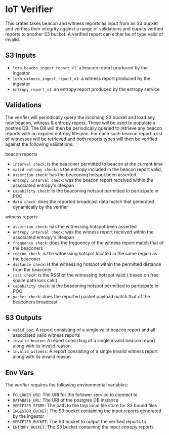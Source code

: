 # IoT Verifier

This crates takes beacon and witness reports as input from an S3 bucket and verifies their integrity against a range of validations and ouputs verified reports to another S3 bucket.  A verified report can either be of type valid or invalid.


## S3 Inputs

- `lora_beacon_ingest_report_v1`: a beacon report produced by the ingestor
- `lora_witness_ingest_report_v1`: a witness report produced by the ingestor
- `entropy_report_v1`: an entropy report produced by the entropy service

## Validations

The verifier will periodically query the incoming S3 bucket and load any new beacon, witness & entropy repots.  These will be used to populate a postres DB.  The DB will then be periodically queried to retrieve any beacon reports with an expired entropy lifespan.  For each such beacon report a list of witnesses will be retrieved and both reports types will then be verified against the following validations:

beacon reports
- `interval check`: is the beaconer permitted to beacon at the current time
- `valid entropy check`:  is the entropy included in the beacon report valid,
- `assertion check`: has the beaconing hotspot been asserted
- `entropy interval check`: was the beacon report received within the associated entropy's lifespan
- `capability check`: is the beaconing hotspot permitted to participate in POC
- `data check`: does the reported broadcast data match that generated dynamically by the verifier

witness reports
- `assertion check`: has the witnessing hotspot been asserted
- `entropy interval check`: was the witness report received within the associated entropy's lifespan
- `frequency check`: does the frequency of the witness report match that of the beaconers
- `region check`: is the witnessing hotspot located in the same region as the beaconer
- `distance check`: is the witnessing hotspot within the permitted distance from the beaconer
- `rssi check`: is the RSSI of the witnessing hotspot valid ( based on free space path loss calc)
- `capability check`: is the beaconing hotspot permitted to participate in POC
- `packet check`: does the reported packet payload match that of the beaconers broadcast


## S3 Outputs

- `valid_poc`: A report consisting of a single valid beacon report and all associated valid witness reports
- `invalid_beacon`: A report consisting of a single invalid beacon report along with its invalid reason
- `invalid_witness`: A report consisting of a single invalid witness report along with its invalid reason

## Env Vars

The verifier requires the following environmental variables:

- `FOLLOWER_URI`: The URI for the follower service to connect to
- `DATABASE_URL`: The URI of the postgres DB instance
- `VERIFIER_STORE`: The path to the tmp local file store for S3 bound files
- `INGESTOR_BUCKET`: The S3 bucket containing the input reports generated by the ingestor
- `VERIFIER_BUCKET`: The S3 bucket to output the verified reports to
- `ENTROPY_BUCKET`: The S3 bucket containing the input entropy reports

